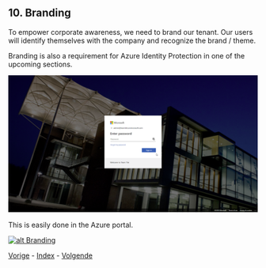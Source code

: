## 10. Branding

To empower corporate awareness, we need to brand our tenant. Our users will identify themselves with the company and recognize the brand / theme. 

Branding is also a requirement for Azure Identity Protection in one of the upcoming sections.

![alt Branding](../images/10.Branding.png)

This is easily done in the Azure portal.

[![alt Branding](https://i.ytimg.com/vi/NiWARZCuCiw/sddefault.jpg)](https://youtu.be/NiWARZCuCiw)

[Vorige](./9.EMS.md) - [Index](./index.md) - [Volgende](./11.PublishApplication.md)